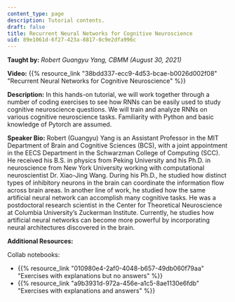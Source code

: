 ```yaml
---
content_type: page
description: Tutorial contents.
draft: false
title: Recurrent Neural Networks for Cognitive Neuroscience
uid: 89e1061d-6f27-423a-8817-0c9e2dfa996c
---
```

**Taught by:** *Robert Guangyu Yang, CBMM (August 30, 2021)*

**Video:** {{% resource_link "38bdd337-ecc9-4d53-bcae-b0026d002f08" "Recurrent Neural Networks for Cognitive Neuroscience" %}}

**Description:** In this hands-on tutorial, we will work together through a number of coding exercises to see how RNNs can be easily used to study cognitive neuroscience questions. We will train and analyze RNNs on various cognitive neuroscience tasks. Familiarity with Python and basic knowledge of Pytorch are assumed.

**Speaker Bio:** Robert (Guangyu) Yang is an Assistant Professor in the MIT Department of Brain and Cognitive Sciences (BCS), with a joint appointment in the EECS Department in the Schwarzman College of Computing (SCC). He received his B.S. in physics from Peking University and his Ph.D. in neuroscience from New York University working with computational neuroscientist Dr. Xiao-Jing Wang. During his Ph.D., he studied how distinct types of inhibitory neurons in the brain can coordinate the information flow across brain areas. In another line of work, he studied how the same artificial neural network can accomplish many cognitive tasks. He was a postdoctoral research scientist in the Center for Theoretical Neuroscience at Columbia University’s Zuckerman Institute. Currently, he studies how artificial neural networks can become more powerful by incorporating neural architectures discovered in the brain.

**Additional Resources:**

Collab notebooks:

- {{% resource_link "010980e4-2af0-4048-b657-49db060f79aa" "Exercises with explanations but no answers" %}}
- {{% resource_link "a9b3931d-972a-456e-a1c5-8ae1130e6fdb" "Exercises with explanations and answers" %}}